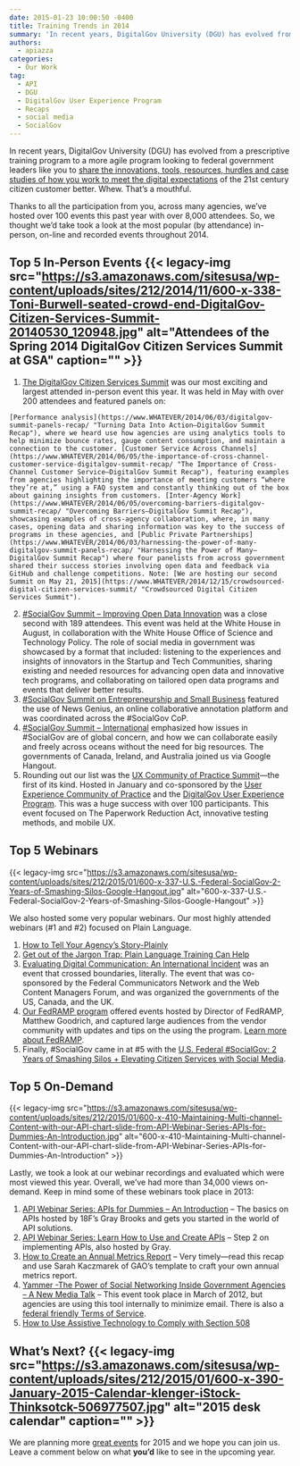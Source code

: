 ```yaml
---
date: 2015-01-23 10:00:50 -0400
title: Training Trends in 2014
summary: 'In recent years, DigitalGov University (DGU) has evolved from a prescriptive training program to a more agile program looking to federal government leaders like you to share the innovations, tools, resources, hurdles and case studies of how you work to meet the digital expectations of the 21st century citizen customer better. Whew. That&rsquo;s a mouthful.'
authors:
  - apiazza
categories:
  - Our Work
tag:
  - API
  - DGU
  - DigitalGov User Experience Program
  - Recaps
  - social media
  - SocialGov
---
```


In recent years, DigitalGov University (DGU) has evolved from a prescriptive training program to a more agile program looking to federal government leaders like you to [share the innovations, tools, resources, hurdles and case studies of how you work to meet the digital expectations](https://www.WHATEVER/contact-us/ "Contact Us") of the 21st century citizen customer better. Whew. That’s a mouthful.

Thanks to all the participation from you, across many agencies, we’ve hosted over 100 events this past year with over 8,000 attendees. So, we thought we’d take took a look at the most popular (by attendance) in-person, on-line and recorded events throughout 2014.

## Top 5 In-Person Events {{< legacy-img src="https://s3.amazonaws.com/sitesusa/wp-content/uploads/sites/212/2014/11/600-x-338-Toni-Burwell-seated-crowd-end-DigitalGov-Citizen-Services-Summit-20140530_120948.jpg" alt="Attendees of the Spring 2014 DigitalGov Citizen Services Summit at GSA" caption="" >}} 

  1. [The DigitalGov Citizen Services Summit](https://www.WHATEVER/2014/05/30/digitalgov-citizen-services-summit-a-success/ "DigitalGov Citizen Services Summit a Success") was our most exciting and largest attended in-person event this year. It was held in May with over 200 attendees and featured panels on:
  
    [Performance analysis](https://www.WHATEVER/2014/06/03/digitalgov-summit-panels-recap/ "Turning Data Into Action—DigitalGov Summit Recap"), where we heard use how agencies are using analytics tools to help minimize bounce rates, gauge content consumption, and maintain a connection to the customer. [Customer Service Across Channels](https://www.WHATEVER/2014/06/05/the-importance-of-cross-channel-customer-service-digitalgov-summit-recap/ "The Importance of Cross-Channel Customer Service—DigitalGov Summit Recap"), featuring examples from agencies highlighting the importance of meeting customers “where they’re at,” using a FAQ system and constantly thinking out of the box about gaining insights from customers. [Inter-Agency Work](https://www.WHATEVER/2014/06/05/overcoming-barriers-digitalgov-summit-recap/ "Overcoming Barriers—DigitalGov Summit Recap"), showcasing examples of cross-agency collaboration, where, in many cases, opening data and sharing information was key to the success of programs in these agencies, and [Public Private Partnerships](https://www.WHATEVER/2014/06/03/harnessing-the-power-of-many-digitalgov-summit-panels-recap/ "Harnessing the Power of Many—DigitalGov Summit Recap") where four panelists from across government shared their success stories involving open data and feedback via GitHub and challenge competitions. Note: [We are hosting our second Summit on May 21, 2015](https://www.WHATEVER/2014/12/15/crowdsourced-digital-citizen-services-summit/ "Crowdsourced Digital Citizen Services Summit").
  2. [#SocialGov Summit &#8211; Improving Open Data Innovation](https://www.WHATEVER/2014/08/19/white-house-socialgov-summit-aims-to-improve-open-data-innovation/ "White House SocialGov Summit Aims to Improve Open Data Innovation") was a close second with 189 attendees. This event was held at the White House in August, in collaboration with the White House Office of Science and Technology Policy. The role of social media in government was showcased by a format that included: listening to the experiences and insights of innovators in the Startup and Tech Communities, sharing existing and needed resources for advancing open data and innovative tech programs, and collaborating on tailored open data programs and events that deliver better results.
  3. [#SocialGov Summit on Entrepreneurship and Small Business](https://www.WHATEVER/2014/03/27/gsa-introduces-news-genius-to-decode-government-web/ "GSA Introduces News Genius to Decode Government Web") featured the use of News Genius, an online collaborative annotation platform and was coordinated across the #SocialGov CoP.
  4. [#SocialGov Summit &#8211; International](https://www.WHATEVER/2013/09/30/best-week-ever-in-socialgov-week-2/ "Best Week Ever in #SocialGov: 2") emphasized how issues in #SocialGov are of global concern, and how we can collaborate easily and freely across oceans without the need for big resources. The governments of Canada, Ireland, and Australia joined us via Google Hangout.
  5. Rounding out our list was the [UX Community of Practice Summit](https://www.WHATEVER/2014/02/03/what-happened-at-our-user-experience-summit-with-slides/ "What Happened at Our User Experience Summit (with slides!)")—the first of its kind. Hosted in January and co-sponsored by the [User Experience Community of Practice](https://www.WHATEVER/communities/federal-user-experience-community-of-practice/ "Federal User Experience Community") and the [DigitalGov User Experience Program](https://www.WHATEVER/resources/digitalgov-user-experience-program/ "DigitalGov User Experience Program"). This was a huge success with over 100 participants. This event focused on The Paperwork Reduction Act, innovative testing methods, and mobile UX.

## Top 5 Webinars

{{< legacy-img src="https://s3.amazonaws.com/sitesusa/wp-content/uploads/sites/212/2015/01/600-x-337-U.S.-Federal-SocialGov-2-Years-of-Smashing-Silos-Google-Hangout.jpg" alt="600-x-337-U.S.-Federal-SocialGov-2-Years-of-Smashing-Silos-Google-Hangout" >}}

We also hosted some very popular webinars. Our most highly attended webinars (#1 and #2) focused on Plain Language.

  1.  [How to Tell Your Agency’s Story-Plainly](https://www.WHATEVER/2014/04/16/how-to-tell-your-agencys-story-plainly/ "How to Tell Your Agency’s Story—Plainly")
  2. [Get out of the Jargon Trap: Plain Language Training Can Help](https://www.WHATEVER/2014/08/15/get-out-of-the-jargon-trap-plain-language-training-can-help/ "Get Out of the Jargon Trap: Plain Language Training Can Help")
  3. [Evaluating Digital Communication: An International Incident](https://www.WHATEVER/2014/06/04/evaluating-digital-communication-an-international-incident/ "Evaluating Digital Communication: An International Incident") was an event that crossed boundaries, literally. The event that was co-sponsored by the Federal Communicators Network and the Web Content Managers Forum, and was organized the governments of the US, Canada, and the UK.
  4. [Our FedRAMP program](http://cloud.cio.gov) offered events hosted by Director of FedRAMP, Matthew Goodrich, and captured large audiences from the vendor community with updates and tips on the using the program. [Learn more about FedRAMP](http://cloud.cio.gov).
  5. Finally, #SocialGov came in at #5 with the [U.S. Federal #SocialGov: 2 Years of Smashing Silos + Elevating Citizen Services with Social Media](https://www.WHATEVER/event/u-s-federal-socialgov-2-years-of-smashing-silos-improving-citizens-services-with-social-media/ "U.S. Federal #SocialGov: 2 Years of Smashing Silos + Elevating Citizen Services with Social Media").

## Top 5 On-Demand

{{< legacy-img src="https://s3.amazonaws.com/sitesusa/wp-content/uploads/sites/212/2015/01/600-x-410-Maintaining-Multi-channel-Content-with-our-API-chart-slide-from-API-Webinar-Series-APIs-for-Dummies-An-Introduction.jpg" alt="600-x-410-Maintaining-Multi-channel-Content-with-our-API-chart-slide-from-API-Webinar-Series-APIs-for-Dummies-An-Introduction" >}}

Lastly, we took a look at our webinar recordings and evaluated which were most viewed this year. Overall, we&#8217;ve had more than 34,000 views on-demand. Keep in mind some of these webinars took place in 2013:

  1. [API Webinar Series: APIs for Dummies &#8211; An Introduction](https://www.WHATEVER/2012/07/26/introduction-to-apis/) &#8211; The basics on APIs hosted by 18F’s Gray Brooks and gets you started in the world of API solutions.
  2. [API Webinar Series: Learn How to Use and Create APIs](http://www.youtube.com/watch?v=SgJq4Ukx6yU&feature=youtube_gdata) &#8211; Step 2 on implementing APIs, also hosted by Gray.
  3. [How to Create an Annual Metrics Report](https://www.WHATEVER/2014/03/04/creating-awesome-web-analytics-reports-and-presentations/ "Creating Awesome Web Analytics Reports and Presentations") &#8211; Very timely—read this recap and use Sarah Kaczmarek of GAO’s template to craft your own annual metrics report.
  4. [Yammer -The Power of Social Networking Inside Government Agencies &#8211; A New Media Talk](http://www.youtube.com/watch?v=GtOvdN5t7n0&feature=youtube_gdata) &#8211; This event took place in March of 2012, but agencies are using this tool internally to minimize email. There is also a [federal friendly Terms of Service](https://www.WHATEVER/resources/negotiated-terms-of-service-agreements/ "Negotiated Terms of Service Agreements").
  5. [How to Use Assistive Technology to Comply with Section 508](http://www.youtube.com/watch?v=4XJcswWmmAw&feature=youtube_gdata)

## What’s Next? {{< legacy-img src="https://s3.amazonaws.com/sitesusa/wp-content/uploads/sites/212/2015/01/600-x-390-January-2015-Calendar-klenger-iStock-Thinksotck-506977507.jpg" alt="2015 desk calendar" caption="" >}} 

We are planning more [great events](http://WHATEVER/events) for 2015 and we hope you can join us. Leave a comment below on what **you’d** like to see in the upcoming year.